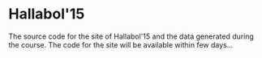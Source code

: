 # Hallabol'15
The source code for the site of Hallabol'15 and the data generated during the course.
The code for the site will be available within few days...

